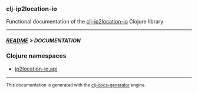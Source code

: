 
### clj-ip2location-io

Functional documentation of the [clj-ip2location-io](https://github.com/bithandshake/clj-ip2location-io) Clojure library

---



##### [README](../README.md) > DOCUMENTATION

### Clojure namespaces

* [ip2location-io.api](clj/ip2location-io/API.md)

---

<sub>This documentation is generated with the [clj-docs-generator](https://github.com/bithandshake/clj-docs-generator) engine.</sub>

